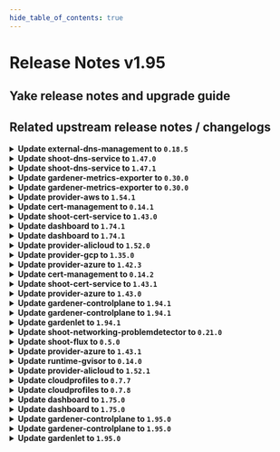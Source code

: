 ```yaml
---
hide_table_of_contents: true
---
```


# Release Notes v1.95

## Yake release notes and upgrade guide

## Related upstream release notes / changelogs

<details>
<summary><b>Update external-dns-management to <code>0.18.5</code></b></summary>

# [gardener/external-dns-management]

## 🐛 Bug Fixes

- `[OPERATOR]` As AWS "us-gov" zones do not support alias target records, they are excluded from the list of canonical hosted zones used to decide if `ALIAS` records are created instead of `CNAME` records. by @MartinWeindel [#365]
- `[USER]` Keep stale entries of other providers of the same zone untouched if all providers but one have invalid credentials and last valid provider is removed. by @MartinWeindel [#364]
## 🏃 Others

- `[OPERATOR]` Update golang from `1.21.6` to `1.22.2` by @MartinWeindel [#366]

## Docker Images
- dns-controller-manager: `europe-docker.pkg.dev/gardener-project/releases/dns-controller-manager:v0.18.5`


</details>

<details>
<summary><b>Update shoot-dns-service to <code>1.47.0</code></b></summary>

# [gardener/external-dns-management]

## 🐛 Bug Fixes

- `[USER]` Keep stale entries of other providers of the same zone untouched if all providers but one have invalid credentials and last valid provider is removed. by @MartinWeindel [gardener/external-dns-management#364]
- `[OPERATOR]` As AWS "us-gov" zones do not support alias target records, they are excluded from the list of canonical hosted zones used to decide if `ALIAS` records are created instead of `CNAME` records. by @MartinWeindel [gardener/external-dns-management#365]
## 🏃 Others

- `[OPERATOR]` Update golang from `1.21.6` to `1.22.2` by @MartinWeindel [gardener/external-dns-management#366]
# [gardener/gardener-extension-shoot-dns-service]

## 🏃 Others

- `[OPERATOR]` Bumps github.com/gardener/gardener from 1.91.0 to 1.92.0. by @dependabot[bot] [#318]

## Docker Images
- gardener-extension-admission-shoot-dns-service: `europe-docker.pkg.dev/gardener-project/releases/gardener/extensions/admission-shoot-dns-service:v1.47.0`
- gardener-extension-shoot-dns-service: `europe-docker.pkg.dev/gardener-project/releases/gardener/extensions/shoot-dns-service:v1.47.0`


</details>

<details>
<summary><b>Update shoot-dns-service to <code>1.47.1</code></b></summary>

# [gardener/gardener-extension-shoot-dns-service]

## 🐛 Bug Fixes

- `[OPERATOR]` fix regression bug "secret name is not defined as named resource references at 'spec.resources'" introduced with #320 by `Martin Weindel <martin.weindel@sap.com>` [$490d837737a4f524b83b8997a18f31e860f23fc3]

## Docker Images
- gardener-extension-admission-shoot-dns-service: `europe-docker.pkg.dev/gardener-project/releases/gardener/extensions/admission-shoot-dns-service:v1.47.1`
- gardener-extension-shoot-dns-service: `europe-docker.pkg.dev/gardener-project/releases/gardener/extensions/shoot-dns-service:v1.47.1`


</details>

<details>
<summary><b>Update gardener-metrics-exporter to <code>0.30.0</code></b></summary>

# [gardener/gardener-metrics-exporter]

## 🏃 Others

- `[OPERATOR]` The costObject for workerless shoots is now determined correctly. by @vicwicker [#103]
- `[OPERATOR]` Add garden_version to the garden_shoot_info metric by @Kumm-Kai [#101]
- `[OPERATOR]` Rename `garden_version` label to `gardener_version` on `garden_shoot_info` metric. by @rickardsjp [#102]

## Docker Images
- metrics-exporter: `europe-docker.pkg.dev/gardener-project/releases/gardener/metrics-exporter:0.30.0`


</details>

<details>
<summary><b>Update gardener-metrics-exporter to <code>0.30.0</code></b></summary>

# [gardener/gardener-metrics-exporter]

## 🏃 Others

- `[OPERATOR]` The costObject for workerless shoots is now determined correctly. by @vicwicker [#103]
- `[OPERATOR]` Add garden_version to the garden_shoot_info metric by @Kumm-Kai [#101]
- `[OPERATOR]` Rename `garden_version` label to `gardener_version` on `garden_shoot_info` metric. by @rickardsjp [#102]

## Docker Images
- metrics-exporter: `europe-docker.pkg.dev/gardener-project/releases/gardener/metrics-exporter:0.30.0`


</details>

<details>
<summary><b>Update provider-aws to <code>1.54.1</code></b></summary>

# [gardener/gardener-extension-provider-aws]

## 🐛 Bug Fixes

- `[OPERATOR]` DNSRecord controller will not create ALIAS DNS records for AWS "us-gov" zones anymore. by @AndreasBurger [#930]
## 🏃 Others

- `[OPERATOR]` Bump github.com/gardener/external-dns-management from 0.18.4 to 0.18.5. by @AndreasBurger [#930]

## Docker Images
- gardener-extension-admission-aws: `europe-docker.pkg.dev/gardener-project/releases/gardener/extensions/admission-aws:v1.54.1`
- gardener-extension-provider-aws: `europe-docker.pkg.dev/gardener-project/releases/gardener/extensions/provider-aws:v1.54.1`


</details>

<details>
<summary><b>Update cert-management to <code>0.14.1</code></b></summary>

# [gardener/cert-management]

## 🏃 Others

- `[OPERATOR]` Fix cluster configuration for new source controllers `istio-gateways-dns` and `k8s-gateways-dns`. by @MartinWeindel [#175]

## Docker Images
- cert-management: `europe-docker.pkg.dev/gardener-project/releases/cert-controller-manager:v0.14.1`


</details>

<details>
<summary><b>Update shoot-cert-service to <code>1.43.0</code></b></summary>

# [gardener/gardener-extension-shoot-cert-service]

## 🏃 Others

- `[OPERATOR]` Bumps github.com/gardener/gardener from 1.91.0 to 1.92.0. by @dependabot[bot] [#249]
- `[OPERATOR]` Bumps golang from 1.22.1 to 1.22.2. by @dependabot[bot] [#247]
- `[OPERATOR]` Bumps github.com/gardener/gardener from 1.92.0 to 1.93.0. by @dependabot[bot] [#251]
- `[USER]` The defaults for the private key of new certificates have been changed from `RSA 2048bit` to `RSA 3072bit`. Existing certificates will make use of these new defaults when they are renewed. by @gardener-robot-ci-3 [#253]
# [gardener/cert-management]

## ✨ New Features

- `[USER]` The Istio resource `Gateway` can now be annotated with `cert.gardener.cloud/purpose=managed` to enable the automatic creation of `Certificate` resources for domain names extracted from hosts fields in this resource or related `VirtualServices` resources.  
  The `Gateway` and `HTTPRoute` resources from the Gateway API are supported in a similar way. by @MartinWeindel [gardener/cert-management#174]
## 🏃 Others

- `[OPERATOR]` Fix cluster configuration for new source controllers `istio-gateways-dns` and `k8s-gateways-dns`. by @MartinWeindel [gardener/cert-management#175]
- `[OPERATOR]` Support deployment specific default values for private key algorithm and size with the new command line options `--default-private-key-algorithm`, `--default-rsa-private-key-size`, `--default-ecdsa-private-key-size` by @MartinWeindel [gardener/cert-management#171]

## Docker Images
- gardener-extension-shoot-cert-service: `europe-docker.pkg.dev/gardener-project/releases/gardener/extensions/shoot-cert-service:v1.43.0`


</details>

<details>
<summary><b>Update dashboard to <code>1.74.1</code></b></summary>

# [gardener/dashboard]

## 🐛 Bug Fixes

- `[USER]` Ticket titles start with `[<projectName>/<shootName>]`, unless overridden by a Gardener administrator's configuration. by @petersutter [#1830]

## Docker Images
- dashboard: `europe-docker.pkg.dev/gardener-project/releases/gardener/dashboard:1.74.1`


</details>

<details>
<summary><b>Update dashboard to <code>1.74.1</code></b></summary>

# [gardener/dashboard]

## 🐛 Bug Fixes

- `[USER]` Ticket titles start with `[<projectName>/<shootName>]`, unless overridden by a Gardener administrator's configuration. by @petersutter [#1830]

## Docker Images
- dashboard: `europe-docker.pkg.dev/gardener-project/releases/gardener/dashboard:1.74.1`


</details>

<details>
<summary><b>Update provider-alicloud to <code>1.52.0</code></b></summary>

# [gardener/gardener-extension-provider-alicloud]

## ⚠️ Breaking Changes

- `[OPERATOR]` `provider-alicloud` no longer supports Shoots with Кubernetes version == 1.24. by @shafeeqes [#678]
## 🐛 Bug Fixes

- `[DEVELOPER]` `source-` prefix of `BackupEntry` name is being ignored when performing entry deletion by @Kostov6 [#698]
## 🏃 Others

- `[OPERATOR]` Update csi-plugin-alicloud to v1.30.1-242df8a-aliyun by @kevin-lacoo [#709]
- `[OPERATOR]` The code related to `machine-controller-manager` management has been cleaned up because `gardenlet` is responsible for it since `gardener/gardener@v1.83`. by @kevin-lacoo [#706]
- `[OPERATOR]` add os information as labels in machine class objects. by @tedteng [#703]
- `[DEVELOPER]` Add GetBucketInfo to OSS client interface. by @MartinWeindel [#694]
- `[DEPENDENCY]` The following golang dependencies have been upgraded :  
  - `gardener/gardener`: `v1.86.0`->`v1.91.1`  
  - k8s.io/* : v0.28.3 -> v0.29.3  
  - sigs.k8s.io/controller-runtime: v0.16.3-> v0.17.2 by @shafeeqes [#704]
# [gardener/terraformer]

## 🏃 Others

- `[OPERATOR]` Update go -> v1.21.5 by @kon-angelo [gardener/terraformer#146]
- `[OPERATOR]` Update alpine -> v1.29.0 by @kon-angelo [gardener/terraformer#146]

## Docker Images
- gardener-extension-admission-alicloud: `europe-docker.pkg.dev/gardener-project/releases/gardener/extensions/admission-alicloud:v1.52.0`
- gardener-extension-provider-alicloud: `europe-docker.pkg.dev/gardener-project/releases/gardener/extensions/provider-alicloud:v1.52.0`


</details>

<details>
<summary><b>Update provider-gcp to <code>1.35.0</code></b></summary>

# [gardener/gardener-extension-provider-gcp]

## ⚠️ Breaking Changes

- `[USER]` [csi-snapshotter] Enable prevent-volume-mode-conversion feature flag by default. Volume mode change can still be triggered with the respective annotations. You can read more in the [KEP](https://github.com/kubernetes/enhancements/tree/master/keps/sig-storage/3141-prevent-volume-mode-conversion) by @kon-angelo [#719]
- `[OPERATOR]` `provider-gcp` no longer supports Shoots with Кubernetes version == 1.24. by @shafeeqes [#677]
## 📰 Noteworthy

- `[USER]` Added support for the `EnableDynamicPortAllocation` flag and the related configuration of the related `MaxPortsPerVM` value on cloudNATs.  
  `IcmpIdleTimeoutSec`, `TcpEstablishedIdleTimeoutSec`, `TcpTimeWaitTimeoutSec`, `TcpTransitoryIdleTimeoutSec`, and `UdpIdleTimeoutSec` can now be configured on cloudNATs.  by @AndreasBurger [#706]
- `[USER]` `DisableGardenerServiceAccountCreation` feature gate has been promoted to beta and therefore is enabled by default. by @AndreasBurger [#711]
## ✨ New Features

- `[DEVELOPER]` Dependency update to `github.com/gardener/gardener@v1.90.4`. by @oliver-goetz [#714]
## 🐛 Bug Fixes

- `[DEVELOPER]` `source-` prefix of `BackupEntry` name is being ignored when performing entry deletion by @Kostov6 [#710]
## 🏃 Others

- `[OPERATOR]` [infrastructure] General stability flow reconciliation improvements. by @kon-angelo [#715]
- `[OPERATOR]` add os information as labels in machine class objects. by @tedteng [#689]
- `[OPERATOR]` NodeGroupAutoscalingOptions can now be specified per worker group via the worker through the field `worker.spec.pools.clusterAutoscaler` by @aaronfern [#733]
- `[USER]` An error text which better indicates the reason for the failure is displayed when a user tries to create a `SecretBinding` resource which references a `Secret` with a `serviceaccount.json` field in invalid json format. by @plkokanov [#723]
# [gardener/terraformer]

## 🏃 Others

- `[OPERATOR]` Update go -> v1.21.5 by @kon-angelo [gardener/terraformer#146]
- `[OPERATOR]` Update alpine -> v1.29.0 by @kon-angelo [gardener/terraformer#146]

## Docker Images
- gardener-extension-admission-gcp: `europe-docker.pkg.dev/gardener-project/releases/gardener/extensions/admission-gcp:v1.35.0`
- gardener-extension-provider-gcp: `europe-docker.pkg.dev/gardener-project/releases/gardener/extensions/provider-gcp:v1.35.0`


</details>

<details>
<summary><b>Update provider-azure to <code>1.42.3</code></b></summary>

# [gardener/gardener-extension-provider-azure]

## 🏃 Others

- `[OPERATOR]` Fix a bug where the terraform-provider-azure would not properly delete shoot resource groups. The infrastructure-controller will issue an additional delete operation for the shoot's resource group. by @kon-angelo [#842]
- `[OPERATOR]` The extension will now try to delete empty resource groups on infrastructure creation after an unsuccessful terraform-apply operation.   
  A resource group may not be ready for some time after a successful create call returns. The azurerm terraform-provider on resource group does not respect that and the GET call may result in a NotFound error creating a deadlock. The extension will try to workaround this by deleting empty resource groups under the condition that this is a Create operation. by @AndreasBurger [#844]

## Docker Images
- gardener-extension-admission-azure: `europe-docker.pkg.dev/gardener-project/releases/gardener/extensions/admission-azure:v1.42.3`
- gardener-extension-provider-azure: `europe-docker.pkg.dev/gardener-project/releases/gardener/extensions/provider-azure:v1.42.3`


</details>

<details>
<summary><b>Update cert-management to <code>0.14.2</code></b></summary>

# [gardener/cert-management]

## 🐛 Bug Fixes

- `[USER]` Fix regression for annotations on ingress resources: `dns.gardener.cloud/dnsnames` annotation must be ignored. by @MartinWeindel [#176]

## Docker Images
- cert-management: `europe-docker.pkg.dev/gardener-project/releases/cert-controller-manager:v0.14.2`


</details>

<details>
<summary><b>Update shoot-cert-service to <code>1.43.1</code></b></summary>

# [gardener/cert-management]

## 🐛 Bug Fixes

- `[USER]` Fix regression for annotations on ingress resources: `dns.gardener.cloud/dnsnames` annotation must be ignored. by @MartinWeindel [gardener/cert-management@1dafe3aaf6ac378167b28b96639676b0390ef550]

## Docker Images
- gardener-extension-shoot-cert-service: `europe-docker.pkg.dev/gardener-project/releases/gardener/extensions/shoot-cert-service:v1.43.1`


</details>

<details>
<summary><b>Update provider-azure to <code>1.43.0</code></b></summary>

# [gardener/gardener-extension-provider-azure]

## ⚠️ Breaking Changes

- `[USER]` [csi-snapshotter] Enable prevent-volume-mode-conversion feature flag by default. Volume mode change can still be triggered with the respective annotations. You can read more in the [KEP](https://github.com/kubernetes/enhancements/tree/master/keps/sig-storage/3141-prevent-volume-mode-conversion) by @hebelsan [#809]
- `[OPERATOR]` `provider-azure` no longer supports Shoots with Кubernetes version == 1.24. by @shafeeqes [#769]
## 🏃 Others

- `[OPERATOR]` Update clients for dns, storage, compute, and msi to use the new Azure SDK libraries by @AndreasBurger [#833]
- `[OPERATOR]` add os information as labels in machine class objects. by @tedteng [#816]
- `[OPERATOR]` Deployment of the Remedy Controller can now additionally be controlled using the `DisableRemedyController` feature gate. by @AndreasBurger [#806]
- `[OPERATOR]` The Azure instance to connect to can now be configured in the CloudProfile and BackupBucket/BackupEntry. by @AndreasBurger [#815]
- `[OPERATOR]` NodeGroupAutoscalingOptions can now be specified per worker group via the worker through the field `worker.spec.pools.clusterAutoscaler` by @aaronfern [#831]
- `[DEPENDENCY]` The following golang dependencies have been upgraded :  
  - `gardener/gardener`: `v1.87.0`->`v1.91.1`  
  - k8s.io/* : v0.28.3 -> v0.29.3  
  - sigs.k8s.io/controller-runtime: v0.16.3-> v0.17.2  
  - sigs.k8s.io/controller-tools v0.13.0-> v0.14.0  by @hebelsan [#814]
# [gardener/machine-controller-manager-provider-azure]

## 🏃 Others

- `[USER]` Bugfix:- During VM deletion, the cascade delete option is set only for the resources part of VM creation.  by @rishabh-11 [gardener/machine-controller-manager-provider-azure#143]

## Docker Images
- gardener-extension-admission-azure: `europe-docker.pkg.dev/gardener-project/releases/gardener/extensions/admission-azure:v1.43.0`
- gardener-extension-provider-azure: `europe-docker.pkg.dev/gardener-project/releases/gardener/extensions/provider-azure:v1.43.0`


</details>

<details>
<summary><b>Update gardener-controlplane to <code>1.94.1</code></b></summary>

# [gardener/gardener]

## 🐛 Bug Fixes

- `[OPERATOR]` Fix an issue in the etcd component which caused Shoot deletion to fail when the `VPAForETCD` feature gate was enabled by @voelzmo [#9703]

## Docker Images
- admission-controller: `europe-docker.pkg.dev/gardener-project/releases/gardener/admission-controller:v1.94.1`
- apiserver: `europe-docker.pkg.dev/gardener-project/releases/gardener/apiserver:v1.94.1`
- controller-manager: `europe-docker.pkg.dev/gardener-project/releases/gardener/controller-manager:v1.94.1`
- gardenlet: `europe-docker.pkg.dev/gardener-project/releases/gardener/gardenlet:v1.94.1`
- node-agent: `europe-docker.pkg.dev/gardener-project/releases/gardener/node-agent:v1.94.1`
- operator: `europe-docker.pkg.dev/gardener-project/releases/gardener/operator:v1.94.1`
- resource-manager: `europe-docker.pkg.dev/gardener-project/releases/gardener/resource-manager:v1.94.1`
- scheduler: `europe-docker.pkg.dev/gardener-project/releases/gardener/scheduler:v1.94.1`


</details>

<details>
<summary><b>Update gardener-controlplane to <code>1.94.1</code></b></summary>

# [gardener/gardener]

## 🐛 Bug Fixes

- `[OPERATOR]` Fix an issue in the etcd component which caused Shoot deletion to fail when the `VPAForETCD` feature gate was enabled by @voelzmo [#9703]

## Docker Images
- admission-controller: `europe-docker.pkg.dev/gardener-project/releases/gardener/admission-controller:v1.94.1`
- apiserver: `europe-docker.pkg.dev/gardener-project/releases/gardener/apiserver:v1.94.1`
- controller-manager: `europe-docker.pkg.dev/gardener-project/releases/gardener/controller-manager:v1.94.1`
- gardenlet: `europe-docker.pkg.dev/gardener-project/releases/gardener/gardenlet:v1.94.1`
- node-agent: `europe-docker.pkg.dev/gardener-project/releases/gardener/node-agent:v1.94.1`
- operator: `europe-docker.pkg.dev/gardener-project/releases/gardener/operator:v1.94.1`
- resource-manager: `europe-docker.pkg.dev/gardener-project/releases/gardener/resource-manager:v1.94.1`
- scheduler: `europe-docker.pkg.dev/gardener-project/releases/gardener/scheduler:v1.94.1`


</details>

<details>
<summary><b>Update gardenlet to <code>1.94.1</code></b></summary>

# [gardener/gardener]

## 🐛 Bug Fixes

- `[OPERATOR]` Fix an issue in the etcd component which caused Shoot deletion to fail when the `VPAForETCD` feature gate was enabled by @voelzmo [#9703]

## Docker Images
- admission-controller: `europe-docker.pkg.dev/gardener-project/releases/gardener/admission-controller:v1.94.1`
- apiserver: `europe-docker.pkg.dev/gardener-project/releases/gardener/apiserver:v1.94.1`
- controller-manager: `europe-docker.pkg.dev/gardener-project/releases/gardener/controller-manager:v1.94.1`
- gardenlet: `europe-docker.pkg.dev/gardener-project/releases/gardener/gardenlet:v1.94.1`
- node-agent: `europe-docker.pkg.dev/gardener-project/releases/gardener/node-agent:v1.94.1`
- operator: `europe-docker.pkg.dev/gardener-project/releases/gardener/operator:v1.94.1`
- resource-manager: `europe-docker.pkg.dev/gardener-project/releases/gardener/resource-manager:v1.94.1`
- scheduler: `europe-docker.pkg.dev/gardener-project/releases/gardener/scheduler:v1.94.1`


</details>
<details>
<summary><b>Update shoot-networking-problemdetector to <code>0.21.0</code></b></summary>

# [gardener/network-problem-detector]

## 🏃 Others

- `[OPERATOR]` Drop support for obsolete PodSecurityPolicy by @MartinWeindel [gardener/network-problem-detector#60]
- `[OPERATOR]` Bumps golang from 1.22.0 to 1.22.1. by @dependabot[bot] [gardener/network-problem-detector#59]
- `[OPERATOR]` Bumps golang from 1.21.5 to 1.21.6. by @dependabot[bot] [gardener/network-problem-detector#56]
- `[OPERATOR]` Bumps golang from 1.22.1 to 1.22.2. by @dependabot[bot] [gardener/network-problem-detector#61]
- `[OPERATOR]` Bumps golang from 1.21.6 to 1.22.0. by @dependabot[bot] [gardener/network-problem-detector#57]
- `[OPERATOR]` Drop CPU limit for agents by @MartinWeindel [gardener/network-problem-detector#63]
# [gardener/gardener-extension-shoot-networking-problemdetector]

## ⚠️ Breaking Changes

- `[OPERATOR]` `extension-shoot-networking-filter` no longer supports Shoots with Кubernetes version == 1.24. by @shafeeqes [#113]
## 🏃 Others

- `[OPERATOR]` Bumps github.com/gardener/gardener from 1.88.0 to 1.89.0. by @dependabot[bot] [#123]
- `[OPERATOR]` Drop CPU limit for controller by @gardener-robot-ci-3 [#140]
- `[OPERATOR]` Bumps github.com/gardener/gardener from 1.91.0 to 1.92.0. by @dependabot[bot] [#136]
- `[OPERATOR]` Bumps github.com/gardener/gardener from 1.89.0 to 1.90.0. by @dependabot[bot] [#126]
- `[OPERATOR]` Bumps github.com/gardener/gardener from 1.92.0 to 1.93.0. by @dependabot[bot] [#138]
- `[OPERATOR]` Bumps github.com/gardener/gardener from 1.87.2 to 1.88.0. by @dependabot[bot] [#122]
- `[OPERATOR]` Bump github.com/gardener/gardener from 1.86.0 to 1.87.0. by @dependabot[bot] [#117]
- `[OPERATOR]` Bumps github.com/gardener/gardener from 1.90.0 to 1.91.0. by @dependabot[bot] [#132]
- `[OPERATOR]` Bumps github.com/gardener/gardener from 1.93.0 to 1.94.0. by @dependabot[bot] [#139]

## Docker Images
- gardener-extension-shoot-networking-problemdetector: `europe-docker.pkg.dev/gardener-project/releases/gardener/extensions/shoot-networking-problemdetector:v0.21.0`


</details>

<details>
<summary><b>Update shoot-flux to <code>0.5.0</code></b></summary>

## ✨ New Features

* Allow setting controller image repository and tag independently by @j2L4e in https://github.com/stackitcloud/gardener-extension-shoot-flux/pull/66

## ℹ️ Other Changes
* 🤖 Update ghcr.io/stackitcloud/gardener-extension-shoot-flux Docker tag to v0.4.0 by @renovate in https://github.com/stackitcloud/gardener-extension-shoot-flux/pull/54
* 🤖 Update module github.com/onsi/ginkgo/v2 to v2.17.1 by @renovate in https://github.com/stackitcloud/gardener-extension-shoot-flux/pull/56
* 🤖 Update k8s and gardener packages (patch) by @renovate in https://github.com/stackitcloud/gardener-extension-shoot-flux/pull/58
* 🤖 Update module golang.org/x/tools to v0.21.0 by @renovate in https://github.com/stackitcloud/gardener-extension-shoot-flux/pull/57
* 🤖 Update module github.com/onsi/gomega to v1.33.1 by @renovate in https://github.com/stackitcloud/gardener-extension-shoot-flux/pull/60
* 🤖 Update module github.com/fluxcd/source-controller/api to v1.2.5 by @renovate in https://github.com/stackitcloud/gardener-extension-shoot-flux/pull/63
* 🤖 Update module k8s.io/utils to v0.0.0-20240502163921-fe8a2dddb1d0 by @renovate in https://github.com/stackitcloud/gardener-extension-shoot-flux/pull/65
* 🤖 Update module github.com/onsi/ginkgo/v2 to v2.17.3 by @renovate in https://github.com/stackitcloud/gardener-extension-shoot-flux/pull/64
* 🤖 Update k8s and gardener packages (patch) by @renovate in https://github.com/stackitcloud/gardener-extension-shoot-flux/pull/61

## New Contributors
* @j2L4e made their first contribution in https://github.com/stackitcloud/gardener-extension-shoot-flux/pull/66

**Full Changelog**: https://github.com/stackitcloud/gardener-extension-shoot-flux/compare/v0.4.0...v0.5.0

</details>

<details>
<summary><b>Update provider-azure to <code>1.43.1</code></b></summary>

# [gardener/gardener-extension-provider-azure]

## 🏃 Others

- `[OPERATOR]` Fix a bug causing nil pointer exceptions on the backupbucket reconciliation when no BackupBucket  providerConfig was provided. by @ialidzhikov [#856]

## Docker Images
- gardener-extension-admission-azure: `europe-docker.pkg.dev/gardener-project/releases/gardener/extensions/admission-azure:v1.43.1`
- gardener-extension-provider-azure: `europe-docker.pkg.dev/gardener-project/releases/gardener/extensions/provider-azure:v1.43.1`


</details>

<details>
<summary><b>Update runtime-gvisor to <code>0.14.0</code></b></summary>

# [gardener/gardener-extension-runtime-gvisor]

## ⚠️ Breaking Changes

- `[OPERATOR]` `runtime-gvisor` extension no longer supports Shoots with Кubernetes version == 1.24. by @shafeeqes [#110]
## 🏃 Others

- `[OPERATOR]` Fix CVE-2024-0727 by @marwinski [#124]

## Docker Images
- gardener-extension-runtime-gvisor-installation: `europe-docker.pkg.dev/gardener-project/releases/gardener/extensions/runtime-gvisor-installation:v0.14.0`
- gardener-extension-runtime-gvisor: `europe-docker.pkg.dev/gardener-project/releases/gardener/extensions/runtime-gvisor:v0.14.0`


</details>

<details>
<summary><b>Update provider-alicloud to <code>1.52.1</code></b></summary>

no release notes available

## Docker Images
- gardener-extension-admission-alicloud: `europe-docker.pkg.dev/gardener-project/releases/gardener/extensions/admission-alicloud:v1.52.1`
- gardener-extension-provider-alicloud: `europe-docker.pkg.dev/gardener-project/releases/gardener/extensions/provider-alicloud:v1.52.1`


</details>

<details>
<summary><b>Update cloudprofiles to <code>0.7.7</code></b></summary>

**Full Changelog**: https://github.com/gardener-community/cloudprofiles/compare/0.7.6...0.7.7

</details>

<details>
<summary><b>Update cloudprofiles to <code>0.7.8</code></b></summary>

**Full Changelog**: https://github.com/gardener-community/cloudprofiles/compare/0.7.7...0.7.8

</details>

<details>
<summary><b>Update dashboard to <code>1.75.0</code></b></summary>

# [gardener/dashboard]

## ✨ New Features

- `[USER]` The Dashboard now recognizes and displays automatic update notifications according to the configured `update strategy` for machine image vendors by @grolu [#1807]
- `[OPERATOR]` Promoting `experimentalUseWatchCacheForListShoots` to Stable  
  - The `experimentalUseWatchCacheForListShoots` feature flag in the gardener-dashboard Helm chart, which was introduced with #1637, has now been promoted to stable and removed. Previously, this feature was gated behind the `Values.global.dashboard.experimentalUseWatchCacheForListShoots` Helm chart value. With this release, the feature is now enabled by default, which is equivalent to setting `Values.global.dashboard.experimentalUseWatchCacheForListShoots: always` by @petersutter [#1822]
- `[OPERATOR]` The dashboard supports a previous session secret. It allows for a seamless rotation of the session secret by supporting both the current and previous secrets. When installed using the helm chart, provide `Values.global.dashboard.sessionSecretPrevious`. Set this value to the previous sessionSecret during secret rotation, and leave it empty otherwise. by @petersutter [#1856]
## 🐛 Bug Fixes

- `[USER]` Fixed: Addressed an issue where the Dashboard incorrectly reported no available update paths to a Kubernetes version when no immediate supported minor version updates were available by @grolu [#1848]
- `[USER]` During session secret rotation, an unexpected error with code 500 could occur, requiring manual deletion of session cookies to resolve. This situation is now properly handled, and the user will be redirected to the login page accordingly. by @holgerkoser [#1869]
## 🏃 Others

- `[USER]` The last error description of the `Terminal` resource is shown on timeout. by @petersutter [#1810]
- `[OPERATOR]` Terminal: `terminal-controller-manager` `v0.32.0` required in order to display the last error description of the `Terminal` resource. by @petersutter [#1810]
- `[OPERATOR]` The component name is changed from `dashboard` to `gardener-dashboard`. by @ialidzhikov [#1857]
- `[OPERATOR]` The Helm chart was adapted to mount Kubernetes secrets as read-only files instead of storing them as environment variables, in order to comply with DISA STIG V-242415. by @petersutter [#1842]
- `[OPERATOR]` `Values.global.dashboard.oidc.clientSecret` is now optional. The dashboard can now also use a public OIDC client. by @petersutter [#1835]
- `[DEVELOPER]` The `Lease` object is no longer included in the Helm chart. Instead, it is now created dynamically during runtime if it does not already exist by @petersutter [#1823]

## Docker Images
- gardener-dashboard: `europe-docker.pkg.dev/gardener-project/releases/gardener/dashboard:1.75.0`


</details>

<details>
<summary><b>Update dashboard to <code>1.75.0</code></b></summary>

# [gardener/dashboard]

## ✨ New Features

- `[USER]` The Dashboard now recognizes and displays automatic update notifications according to the configured `update strategy` for machine image vendors by @grolu [#1807]
- `[OPERATOR]` Promoting `experimentalUseWatchCacheForListShoots` to Stable  
  - The `experimentalUseWatchCacheForListShoots` feature flag in the gardener-dashboard Helm chart, which was introduced with #1637, has now been promoted to stable and removed. Previously, this feature was gated behind the `Values.global.dashboard.experimentalUseWatchCacheForListShoots` Helm chart value. With this release, the feature is now enabled by default, which is equivalent to setting `Values.global.dashboard.experimentalUseWatchCacheForListShoots: always` by @petersutter [#1822]
- `[OPERATOR]` The dashboard supports a previous session secret. It allows for a seamless rotation of the session secret by supporting both the current and previous secrets. When installed using the helm chart, provide `Values.global.dashboard.sessionSecretPrevious`. Set this value to the previous sessionSecret during secret rotation, and leave it empty otherwise. by @petersutter [#1856]
## 🐛 Bug Fixes

- `[USER]` Fixed: Addressed an issue where the Dashboard incorrectly reported no available update paths to a Kubernetes version when no immediate supported minor version updates were available by @grolu [#1848]
- `[USER]` During session secret rotation, an unexpected error with code 500 could occur, requiring manual deletion of session cookies to resolve. This situation is now properly handled, and the user will be redirected to the login page accordingly. by @holgerkoser [#1869]
## 🏃 Others

- `[USER]` The last error description of the `Terminal` resource is shown on timeout. by @petersutter [#1810]
- `[OPERATOR]` Terminal: `terminal-controller-manager` `v0.32.0` required in order to display the last error description of the `Terminal` resource. by @petersutter [#1810]
- `[OPERATOR]` The component name is changed from `dashboard` to `gardener-dashboard`. by @ialidzhikov [#1857]
- `[OPERATOR]` The Helm chart was adapted to mount Kubernetes secrets as read-only files instead of storing them as environment variables, in order to comply with DISA STIG V-242415. by @petersutter [#1842]
- `[OPERATOR]` `Values.global.dashboard.oidc.clientSecret` is now optional. The dashboard can now also use a public OIDC client. by @petersutter [#1835]
- `[DEVELOPER]` The `Lease` object is no longer included in the Helm chart. Instead, it is now created dynamically during runtime if it does not already exist by @petersutter [#1823]

## Docker Images
- gardener-dashboard: `europe-docker.pkg.dev/gardener-project/releases/gardener/dashboard:1.75.0`


</details>

<details>
<summary><b>Update gardener-controlplane to <code>1.95.0</code></b></summary>

# [gardener/gardener]

## ⚠️ Breaking Changes

- `[OPERATOR]` The `.monitoring.shoot.remoteWrite.queueConfig` field is no longer available in the `gardenlet` component configuration. If needed, you have to register a webhook for the `monitoring.coreos.com/v1.Prometheus` object named `shoot` in the shoot namespaces. The webhook can inject the needed configuration in `.spec.remoteWrite[0].queueConfig`. by @rfranzke [#9695]
## 📰 Noteworthy

- `[DEVELOPER]` The `extensions.gardener.cloud/v1alpha1.Worker` resource now has a new `.spec.pools[].userDataSecretRef` field which references a `Secret` containing the actual user data. the `.spec.pools[].userData` field is deprecated and will be removed in a future version. `Worker` extensions should fetch the user data from the secret and can use the `extensions/pkg/controller/worker.FetchUserData` helper function for it. by @rfranzke [#9722]
- `[DEVELOPER]` The legacy method for extensions to provide observability configuration for shoot clusters (via `ConfigMap`s labelled with `extensions.gardener.cloud/configuration=monitoring`) is deprecated and will be removed in a future release. Please refer to [this document](https://github.com/gardener/gardener/blob/master/docs/extensions/logging-and-monitoring.md#extensions-monitoring-integration) to get information about the new, recommended way, and start migrating to it. by @rfranzke [#9695]
## ✨ New Features

- `[OPERATOR]` Gardener can now support clusters with Kubernetes version 1.30. To allow creation/update of 1.30 clusters you will have to update the version of your provider extension(s) to a version that supports 1.30 as well. Please consult the respective releases and notes in the provider extension's repository. by @shafeeqes [#9689]
- `[OPERATOR]` A new feature gate named `VPAAndHPAForAPIServer` is introduced to gardenlet. When enabled, the Shoot Kubernetes API Server is scaled simultaneously by VPA and HPA on the same metric (CPU and memory usage). The new feature aims to replace the existing HVPA autoscaling mechanism for the Shoot Kubernetes API server. by @ialidzhikov [#9678]
- `[USER]` It is now possible to configure `Project`s with the "four-👀 approval concept for deletion" concept. For now, this can only be applied to `Shoot`s. If configured, the user confirming a `Shoot` deletion (via the `confirmation.gardener.cloud/deletion` annotation) must not be the same user who is sending the DELETE request. This can help preventing accidental/unintentional `Shoot` deletion. Find all information about the feature in [this document](https://github.com/gardener/gardener/tree/master/docs/usage/projects.md#four-eyes-principle-for-resource-deletion). by @rfranzke [#9680]
- `[DEVELOPER]` Gardener can now support clusters with Kubernetes version 1.30. Extension developers have to prepare individual extensions as well to work with 1.30. by @shafeeqes [#9689]
## 🐛 Bug Fixes

- `[OPERATOR]` A bug has been fixed which caused regeneration of `managedresource-shoot-core-system-*` `Secret`s on each `Shoot` reconciliation. by @rfranzke [#9718]
- `[USER]` A bug has has been fixed which caused unneeded `gardener-node-agent` reconciliations after each `Shoot` reconciliation even if the underlying `OperatingSystemConfig` did not contain relevant changes. by @rfranzke [#9723]
## 🏃 Others

- `[OPERATOR]` e2e-kind tests can now run successfully in an IPv4-only environment by @ScheererJ [#9693]
- `[OPERATOR]` Validation of DNSRecords: allow domain names starting with an underscore "_" by @MartinWeindel [#9714]
- `[OPERATOR]` The istio ingress gateway access log now includes the connections initiated via apiserver-proxy, i.e. cluster-internal communication via kubernetes.default.svc.cluster.local. by @ScheererJ [#9686]
- `[OPERATOR]` Replaced HVPA for the `vali` StatefulSet with VPA. Additionally, the `curator` `kube-rbac-proxy` and `telegraf` containers of the `vali` StatefulSet now specify CPU resource requests of `5m` each. by @plkokanov [#9611]
- `[OPERATOR]` Updated `MCM` metrics list used to configure prometheus by @rishabh-11 [#9684]
- `[OPERATOR]` The `kube-controller-manager` component is now scaled by VPA, instead of HVPA. by @andrerun [#9698]
- `[OPERATOR]` Modified the CPU and memory resource requests for the `plutono` container to `5m` and `45Mi`, respectively. Additionally, reduced the `vali` container CPU resource requests to `20m`. by @plkokanov [#9754]

## Docker Images
- admission-controller: `europe-docker.pkg.dev/gardener-project/releases/gardener/admission-controller:v1.95.0`
- apiserver: `europe-docker.pkg.dev/gardener-project/releases/gardener/apiserver:v1.95.0`
- controller-manager: `europe-docker.pkg.dev/gardener-project/releases/gardener/controller-manager:v1.95.0`
- gardenlet: `europe-docker.pkg.dev/gardener-project/releases/gardener/gardenlet:v1.95.0`
- node-agent: `europe-docker.pkg.dev/gardener-project/releases/gardener/node-agent:v1.95.0`
- operator: `europe-docker.pkg.dev/gardener-project/releases/gardener/operator:v1.95.0`
- resource-manager: `europe-docker.pkg.dev/gardener-project/releases/gardener/resource-manager:v1.95.0`
- scheduler: `europe-docker.pkg.dev/gardener-project/releases/gardener/scheduler:v1.95.0`


</details>

<details>
<summary><b>Update gardener-controlplane to <code>1.95.0</code></b></summary>

# [gardener/gardener]

## ⚠️ Breaking Changes

- `[OPERATOR]` The `.monitoring.shoot.remoteWrite.queueConfig` field is no longer available in the `gardenlet` component configuration. If needed, you have to register a webhook for the `monitoring.coreos.com/v1.Prometheus` object named `shoot` in the shoot namespaces. The webhook can inject the needed configuration in `.spec.remoteWrite[0].queueConfig`. by @rfranzke [#9695]
## 📰 Noteworthy

- `[DEVELOPER]` The `extensions.gardener.cloud/v1alpha1.Worker` resource now has a new `.spec.pools[].userDataSecretRef` field which references a `Secret` containing the actual user data. the `.spec.pools[].userData` field is deprecated and will be removed in a future version. `Worker` extensions should fetch the user data from the secret and can use the `extensions/pkg/controller/worker.FetchUserData` helper function for it. by @rfranzke [#9722]
- `[DEVELOPER]` The legacy method for extensions to provide observability configuration for shoot clusters (via `ConfigMap`s labelled with `extensions.gardener.cloud/configuration=monitoring`) is deprecated and will be removed in a future release. Please refer to [this document](https://github.com/gardener/gardener/blob/master/docs/extensions/logging-and-monitoring.md#extensions-monitoring-integration) to get information about the new, recommended way, and start migrating to it. by @rfranzke [#9695]
## ✨ New Features

- `[OPERATOR]` Gardener can now support clusters with Kubernetes version 1.30. To allow creation/update of 1.30 clusters you will have to update the version of your provider extension(s) to a version that supports 1.30 as well. Please consult the respective releases and notes in the provider extension's repository. by @shafeeqes [#9689]
- `[OPERATOR]` A new feature gate named `VPAAndHPAForAPIServer` is introduced to gardenlet. When enabled, the Shoot Kubernetes API Server is scaled simultaneously by VPA and HPA on the same metric (CPU and memory usage). The new feature aims to replace the existing HVPA autoscaling mechanism for the Shoot Kubernetes API server. by @ialidzhikov [#9678]
- `[USER]` It is now possible to configure `Project`s with the "four-👀 approval concept for deletion" concept. For now, this can only be applied to `Shoot`s. If configured, the user confirming a `Shoot` deletion (via the `confirmation.gardener.cloud/deletion` annotation) must not be the same user who is sending the DELETE request. This can help preventing accidental/unintentional `Shoot` deletion. Find all information about the feature in [this document](https://github.com/gardener/gardener/tree/master/docs/usage/projects.md#four-eyes-principle-for-resource-deletion). by @rfranzke [#9680]
- `[DEVELOPER]` Gardener can now support clusters with Kubernetes version 1.30. Extension developers have to prepare individual extensions as well to work with 1.30. by @shafeeqes [#9689]
## 🐛 Bug Fixes

- `[OPERATOR]` A bug has been fixed which caused regeneration of `managedresource-shoot-core-system-*` `Secret`s on each `Shoot` reconciliation. by @rfranzke [#9718]
- `[USER]` A bug has has been fixed which caused unneeded `gardener-node-agent` reconciliations after each `Shoot` reconciliation even if the underlying `OperatingSystemConfig` did not contain relevant changes. by @rfranzke [#9723]
## 🏃 Others

- `[OPERATOR]` e2e-kind tests can now run successfully in an IPv4-only environment by @ScheererJ [#9693]
- `[OPERATOR]` Validation of DNSRecords: allow domain names starting with an underscore "_" by @MartinWeindel [#9714]
- `[OPERATOR]` The istio ingress gateway access log now includes the connections initiated via apiserver-proxy, i.e. cluster-internal communication via kubernetes.default.svc.cluster.local. by @ScheererJ [#9686]
- `[OPERATOR]` Replaced HVPA for the `vali` StatefulSet with VPA. Additionally, the `curator` `kube-rbac-proxy` and `telegraf` containers of the `vali` StatefulSet now specify CPU resource requests of `5m` each. by @plkokanov [#9611]
- `[OPERATOR]` Updated `MCM` metrics list used to configure prometheus by @rishabh-11 [#9684]
- `[OPERATOR]` The `kube-controller-manager` component is now scaled by VPA, instead of HVPA. by @andrerun [#9698]
- `[OPERATOR]` Modified the CPU and memory resource requests for the `plutono` container to `5m` and `45Mi`, respectively. Additionally, reduced the `vali` container CPU resource requests to `20m`. by @plkokanov [#9754]

## Docker Images
- admission-controller: `europe-docker.pkg.dev/gardener-project/releases/gardener/admission-controller:v1.95.0`
- apiserver: `europe-docker.pkg.dev/gardener-project/releases/gardener/apiserver:v1.95.0`
- controller-manager: `europe-docker.pkg.dev/gardener-project/releases/gardener/controller-manager:v1.95.0`
- gardenlet: `europe-docker.pkg.dev/gardener-project/releases/gardener/gardenlet:v1.95.0`
- node-agent: `europe-docker.pkg.dev/gardener-project/releases/gardener/node-agent:v1.95.0`
- operator: `europe-docker.pkg.dev/gardener-project/releases/gardener/operator:v1.95.0`
- resource-manager: `europe-docker.pkg.dev/gardener-project/releases/gardener/resource-manager:v1.95.0`
- scheduler: `europe-docker.pkg.dev/gardener-project/releases/gardener/scheduler:v1.95.0`


</details>

<details>
<summary><b>Update gardenlet to <code>1.95.0</code></b></summary>

# [gardener/gardener]

## ⚠️ Breaking Changes

- `[OPERATOR]` The `.monitoring.shoot.remoteWrite.queueConfig` field is no longer available in the `gardenlet` component configuration. If needed, you have to register a webhook for the `monitoring.coreos.com/v1.Prometheus` object named `shoot` in the shoot namespaces. The webhook can inject the needed configuration in `.spec.remoteWrite[0].queueConfig`. by @rfranzke [#9695]
## 📰 Noteworthy

- `[DEVELOPER]` The `extensions.gardener.cloud/v1alpha1.Worker` resource now has a new `.spec.pools[].userDataSecretRef` field which references a `Secret` containing the actual user data. the `.spec.pools[].userData` field is deprecated and will be removed in a future version. `Worker` extensions should fetch the user data from the secret and can use the `extensions/pkg/controller/worker.FetchUserData` helper function for it. by @rfranzke [#9722]
- `[DEVELOPER]` The legacy method for extensions to provide observability configuration for shoot clusters (via `ConfigMap`s labelled with `extensions.gardener.cloud/configuration=monitoring`) is deprecated and will be removed in a future release. Please refer to [this document](https://github.com/gardener/gardener/blob/master/docs/extensions/logging-and-monitoring.md#extensions-monitoring-integration) to get information about the new, recommended way, and start migrating to it. by @rfranzke [#9695]
## ✨ New Features

- `[OPERATOR]` Gardener can now support clusters with Kubernetes version 1.30. To allow creation/update of 1.30 clusters you will have to update the version of your provider extension(s) to a version that supports 1.30 as well. Please consult the respective releases and notes in the provider extension's repository. by @shafeeqes [#9689]
- `[OPERATOR]` A new feature gate named `VPAAndHPAForAPIServer` is introduced to gardenlet. When enabled, the Shoot Kubernetes API Server is scaled simultaneously by VPA and HPA on the same metric (CPU and memory usage). The new feature aims to replace the existing HVPA autoscaling mechanism for the Shoot Kubernetes API server. by @ialidzhikov [#9678]
- `[USER]` It is now possible to configure `Project`s with the "four-👀 approval concept for deletion" concept. For now, this can only be applied to `Shoot`s. If configured, the user confirming a `Shoot` deletion (via the `confirmation.gardener.cloud/deletion` annotation) must not be the same user who is sending the DELETE request. This can help preventing accidental/unintentional `Shoot` deletion. Find all information about the feature in [this document](https://github.com/gardener/gardener/tree/master/docs/usage/projects.md#four-eyes-principle-for-resource-deletion). by @rfranzke [#9680]
- `[DEVELOPER]` Gardener can now support clusters with Kubernetes version 1.30. Extension developers have to prepare individual extensions as well to work with 1.30. by @shafeeqes [#9689]
## 🐛 Bug Fixes

- `[OPERATOR]` A bug has been fixed which caused regeneration of `managedresource-shoot-core-system-*` `Secret`s on each `Shoot` reconciliation. by @rfranzke [#9718]
- `[USER]` A bug has has been fixed which caused unneeded `gardener-node-agent` reconciliations after each `Shoot` reconciliation even if the underlying `OperatingSystemConfig` did not contain relevant changes. by @rfranzke [#9723]
## 🏃 Others

- `[OPERATOR]` e2e-kind tests can now run successfully in an IPv4-only environment by @ScheererJ [#9693]
- `[OPERATOR]` Validation of DNSRecords: allow domain names starting with an underscore "_" by @MartinWeindel [#9714]
- `[OPERATOR]` The istio ingress gateway access log now includes the connections initiated via apiserver-proxy, i.e. cluster-internal communication via kubernetes.default.svc.cluster.local. by @ScheererJ [#9686]
- `[OPERATOR]` Replaced HVPA for the `vali` StatefulSet with VPA. Additionally, the `curator` `kube-rbac-proxy` and `telegraf` containers of the `vali` StatefulSet now specify CPU resource requests of `5m` each. by @plkokanov [#9611]
- `[OPERATOR]` Updated `MCM` metrics list used to configure prometheus by @rishabh-11 [#9684]
- `[OPERATOR]` The `kube-controller-manager` component is now scaled by VPA, instead of HVPA. by @andrerun [#9698]
- `[OPERATOR]` Modified the CPU and memory resource requests for the `plutono` container to `5m` and `45Mi`, respectively. Additionally, reduced the `vali` container CPU resource requests to `20m`. by @plkokanov [#9754]

## Docker Images
- admission-controller: `europe-docker.pkg.dev/gardener-project/releases/gardener/admission-controller:v1.95.0`
- apiserver: `europe-docker.pkg.dev/gardener-project/releases/gardener/apiserver:v1.95.0`
- controller-manager: `europe-docker.pkg.dev/gardener-project/releases/gardener/controller-manager:v1.95.0`
- gardenlet: `europe-docker.pkg.dev/gardener-project/releases/gardener/gardenlet:v1.95.0`
- node-agent: `europe-docker.pkg.dev/gardener-project/releases/gardener/node-agent:v1.95.0`
- operator: `europe-docker.pkg.dev/gardener-project/releases/gardener/operator:v1.95.0`
- resource-manager: `europe-docker.pkg.dev/gardener-project/releases/gardener/resource-manager:v1.95.0`
- scheduler: `europe-docker.pkg.dev/gardener-project/releases/gardener/scheduler:v1.95.0`


</details>
